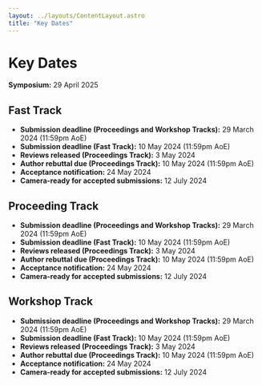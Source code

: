 ```yaml
---
layout: ../layouts/ContentLayout.astro
title: "Key Dates"
---
```


# Key Dates

**Symposium:** 29 April 2025

## Fast Track

- **Submission deadline (Proceedings and Workshop Tracks):** 29 March 2024 (11:59pm AoE)
- **Submission deadline (Fast Track):** 10 May 2024 (11:59pm AoE)
- **Reviews released (Proceedings Track):** 3 May 2024
- **Author rebuttal due (Proceedings Track):** 10 May 2024 (11:59pm AoE)
- **Acceptance notification:** 24 May 2024
- **Camera-ready for accepted submissions:** 12 July 2024

## Proceeding Track

- **Submission deadline (Proceedings and Workshop Tracks):** 29 March 2024 (11:59pm AoE)
- **Submission deadline (Fast Track):** 10 May 2024 (11:59pm AoE)
- **Reviews released (Proceedings Track):** 3 May 2024
- **Author rebuttal due (Proceedings Track):** 10 May 2024 (11:59pm AoE)
- **Acceptance notification:** 24 May 2024
- **Camera-ready for accepted submissions:** 12 July 2024

## Workshop Track

- **Submission deadline (Proceedings and Workshop Tracks):** 29 March 2024 (11:59pm AoE)
- **Submission deadline (Fast Track):** 10 May 2024 (11:59pm AoE)
- **Reviews released (Proceedings Track):** 3 May 2024
- **Author rebuttal due (Proceedings Track):** 10 May 2024 (11:59pm AoE)
- **Acceptance notification:** 24 May 2024
- **Camera-ready for accepted submissions:** 12 July 2024
